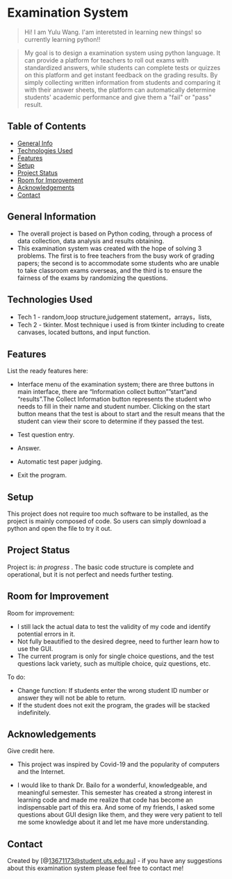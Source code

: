 # Examination System
>  Hi! I am Yulu Wang. I'am interetsted in learning new things! so currently learning python!!


>  My goal is to design a examination system using python language. It can provide a platform for teachers to roll out exams with standardized answers, while students can complete tests or quizzes on this platform and get instant feedback on the grading results. By simply collecting written information from students and comparing it with their answer sheets, the platform can automatically determine students' academic performance and give them a "fail" or "pass" result.

## Table of Contents
* [General Info](#general-information)
* [Technologies Used](#technologies-used)
* [Features](#features)
* [Setup](#setup)
* [Project Status](#project-status)
* [Room for Improvement](#room-for-improvement)
* [Acknowledgements](#acknowledgements)
* [Contact](#contact)



## General Information
- The overall project is based on Python coding, through a process of data collection, data analysis and results obtaining. 
- This examination system was created with the hope of solving 3 problems. The first is to free teachers from the busy work of grading papers; the second is to accommodate some students who are unable to take classroom exams overseas, and the third is to ensure the fairness of the exams by randomizing the questions.



## Technologies Used
- Tech 1 - random,loop structure,judgement statement，arrays，lists,  
- Tech 2 - tkinter. Most technique i used is from tkinter including to create canvases, located buttons, and input function. 



## Features
List the ready features here:
- Interface menu of the examination system; there are three buttons in main interface, there are “Information collect button””start”and “results”.The Collect Information button represents the student who needs to fill in their name and student number. Clicking on the start button means that the test is about to start and the result means that the student can view their score to determine if they passed the test.

- Test question entry.
- Answer.
- Automatic test paper judging.
- Exit the program.





## Setup
This project does not require too much software to be installed, as the project is mainly composed of code. So users can simply download a python and open 
the file to try it out.


## Project Status
Project is: _in progress_ . The basic code structure is complete and operational, but it is not perfect and needs further testing.


## Room for Improvement


Room for improvement:
- I still lack the actual data to test the validity of my code and identify potential errors in it.
- Not fully beautified to the desired degree, need to further learn how to use the GUI.
- The current program is only for single choice questions, and the test questions lack variety, such as multiple choice, quiz questions, etc.

To do:
- Change function: If students enter the wrong student ID number or answer they will not be able to return.
- If the student does not exit the program, the grades will be stacked indefinitely.


## Acknowledgements
Give credit here.
- This project was inspired by Covid-19 and the popularity of computers and the Internet.

- I would like to thank Dr. Bailo for a wonderful, knowledgeable, and meaningful semester. This semester has created a strong interest in learning code and made me realize that code has become an indispensable part of this era. And some of my friends, I asked some questions about GUI design like them, and they were very patient to tell me some knowledge about it and let me have more understanding.


## Contact
Created by [@13671173@student.uts.edu.au] - if you have any suggestions about this examination system please feel free to contact me!

